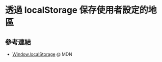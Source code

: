 # 透過 localStorage 保存使用者設定的地區

## 參考連結

- [Window.localStorage](https://developer.mozilla.org/en-US/docs/Web/API/Window/localStorage) @ MDN
